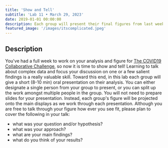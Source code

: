```yaml
---
title: 'Show and Tell'
subtitle: 'Lab 11 • March 29, 2023'
date: 2019-01-01 00:00:00
description: Each group will present their final figures from last week's COVID Challenge.
featured_image: '/images/itscomplicated.jpeg'
---
```


## Description

You've had a full week to work on your analysis and figure for [The COVID19 Collaborative Challenge](https://diytranscriptomics.com/lab/lab-10), so now it is time to show and tell!  Learning to talk about complex data and focus your discussion on one or a few salient findings is a really valuable skill.  Toward this end, in this lab each group will give a short (8-10 min) oral presentation on their analysis.  You can either designate a single person from your group to present, or you can split up the work amongst multiple people in the group.  You will not need to prepare slides for your presentation.  Instead, each group's figure will be projected onto the main displays as we work through each presentation. Although you are free to talk through your figure how ever you see fit, please plan to cover the following in your talk:

* what was your question and/or hypothesis?
* what was your approach?
* what are your main findings?
* what do you think of your results?